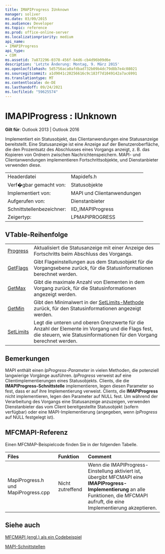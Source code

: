 ```yaml
---
title: IMAPIProgress IUnknown
manager: soliver
ms.date: 03/09/2015
ms.audience: Developer
ms.topic: reference
ms.prod: office-online-server
ms.localizationpriority: medium
api_name:
- IMAPIProgress
api_type:
- COM
ms.assetid: 7a872296-0378-456f-b4d6-cb4d96b09d6e
description: 'Letzte Änderung: Montag, 9. März 2015'
ms.openlocfilehash: 5d5756aca0afdbad732b09b4dc79d8b7e4c08021
ms.sourcegitcommit: a1d9041c20256616c9c183f7d1049142a7ac6991
ms.translationtype: MT
ms.contentlocale: de-DE
ms.lasthandoff: 09/24/2021
ms.locfileid: "59625574"
---
```

# <a name="imapiprogress--iunknown"></a>IMAPIProgress : IUnknown

  
  
**Gilt für**: Outlook 2013 | Outlook 2016 
  
Implementiert ein Statusobjekt, das Clientanwendungen eine Statusanzeige bereitstellt. Eine Statusanzeige ist eine Anzeige auf der Benutzeroberfläche, die den Prozentsatz des Abschlusses eines Vorgangs anzeigt, z. B. das Kopieren von Ordnern zwischen Nachrichtenspeichern. MAPI- und Clientanwendungen implementieren Fortschrittsobjekte, und Dienstanbieter verwenden diese. 
  
|||
|:-----|:-----|
|Headerdatei  <br/> |Mapidefs.h  <br/> |
|Verf�gbar gemacht von:  <br/> |Statusobjekte  <br/> |
|Implementiert von:  <br/> |MAPI und Clientanwendungen  <br/> |
|Aufgerufen von:  <br/> |Dienstanbieter  <br/> |
|Schnittstellenbezeichner:  <br/> |IID_IMAPIProgress  <br/> |
|Zeigertyp:  <br/> |LPMAPIPROGRESS  <br/> |
   
## <a name="vtable-order"></a>VTable-Reihenfolge

|||
|:-----|:-----|
|[Progress](imapiprogress-progress.md) <br/> |Aktualisiert die Statusanzeige mit einer Anzeige des Fortschritts beim Abschluss des Vorgangs.  <br/> |
|[GetFlags](imapiprogress-getflags.md) <br/> |Gibt Flageinstellungen aus dem Statusobjekt für die Vorgangsebene zurück, für die Statusinformationen berechnet werden.  <br/> |
|[GetMax](imapiprogress-getmax.md) <br/> |Gibt die maximale Anzahl von Elementen in dem Vorgang zurück, für die Statusinformationen angezeigt werden.  <br/> |
|[GetMin](imapiprogress-getmin.md) <br/> |Gibt den Minimalwert in der [SetLimits-Methode](imapiprogress-setlimits.md) zurück, für den Statusinformationen angezeigt werden.  <br/> |
|[SetLimits](imapiprogress-setlimits.md) <br/> |Legt die unteren und oberen Grenzwerte für die Anzahl der Elemente im Vorgang und die Flags fest, die steuern, wie Statusinformationen für den Vorgang berechnet werden.  <br/> |
   
## <a name="remarks"></a>Bemerkungen

MAPI enthält einen  _lpProgress-Parameter_ in vielen Methoden, die potenziell langwierige Vorgänge ausführen.  _lpProgress_ verweist auf eine Clientimplementierungen eines Statusobjekts. Clients, die die **IMAPIProgress-Schnittstelle** implementieren, legen diesen Parameter so fest, dass er auf ihre Implementierung verweist. Clients, die **IMAPIProgress** nicht implementieren, legen den Parameter auf NULL fest. Um während der Verarbeitung des Vorgangs eine Statusanzeige anzuzeigen, verwenden Dienstanbieter das vom Client bereitgestellte Statusobjekt (sofern verfügbar) oder eine MAPI-Implementierung (angegeben, wenn  _lpProgress_ auf NULL festgelegt ist). 
  
## <a name="mfcmapi-reference"></a>MFCMAPI-Referenz

Einen MFCMAP-Beispielcode finden Sie in der folgenden Tabelle.
  
|**Files**|**Funktion**|**Comment**|
|:-----|:-----|:-----|
|MapiProgress.h und MapiProgress.cpp  <br/> |Nicht zutreffend  <br/> |Wenn die IMAPIProgress-Einstellung aktiviert ist, übergibt MFCMAPI eine **IMAPIProgress-Implementierung** an alle Funktionen, die MFCMAPI aufruft, die eine Implementierung akzeptieren.  <br/> |
   
## <a name="see-also"></a>Siehe auch



[MFCMAPI (engl.) als ein Codebeispiel](mfcmapi-as-a-code-sample.md)
  
[MAPI-Schnittstellen](mapi-interfaces.md)

